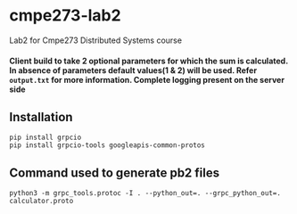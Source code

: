 # cmpe273-lab2
Lab2 for Cmpe273 Distributed Systems course

#### Client build to take 2 optional parameters for which the sum is calculated. In absence of parameters default values(1 & 2) will be used. Refer ```output.txt``` for more information. Complete logging present on the server side

## Installation
```
pip install grpcio
pip install grpcio-tools googleapis-common-protos
```

## Command used to generate pb2 files
```
python3 -m grpc_tools.protoc -I . --python_out=. --grpc_python_out=. calculator.proto
```
